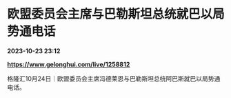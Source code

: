 # 欧盟委员会主席与巴勒斯坦总统就巴以局势通电话

**2023-10-23 23:12**

**https://www.gelonghui.com/live/1258812**

格隆汇10月24日｜欧盟委员会主席冯德莱恩与巴勒斯坦总统阿巴斯就巴以局势通电话。